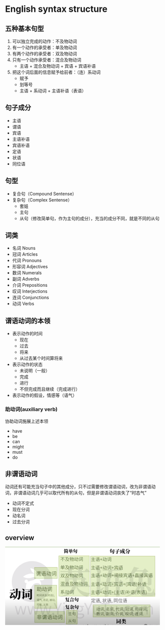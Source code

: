 # English syntax structure

## 五种基本句型

1. 可以独立完成的动作：不及物动词
2. 有一个动作的承受者：单及物动词
3. 有两个动作的承受者：双及物动词
4. 只有一个动作承受者：混合及物动词
   - 主语 + 混合及物动词 + 宾语 + 宾语补语
5. 把这个词后面的信息赋予给前者：（连）系动词
   - 赋予
   - 划等号
   - 主语 + 系动词 + 主语补语（表语）

## 句子成分

- 主语
- 谓语
- 宾语
- 主语补语
- 宾语补语
- 定语
- 状语
- 同位语

## 句型

- 复合句（Compound Sentense）
- 复杂句（Complex Sentense）
  - 套娃
  - 主句
  - 从句（修改简单句，作为主句的成分），充当的成分不同，就是不同的从句

## 词类

- 名词 Nouns
- 冠词 Articles
- 代词 Pronouns
- 形容词 Adjectives
- 数词 Numerals
- 副词 Adverbs
- 介词 Prepositions
- 叹词 Interjections
- 连词 Conjunctions
- 动词 Verbs

## 谓语动词的本领

- 表示动作的时间
  - 现在
  - 过去
  - 将来
  - 从过去某个时间算将来
- 表示动作的状态
  - 未说明（一般）
  - 完成
  - 进行
  - 不但完成而且继续（完成进行）
- 表示动作的假设，情感等（语气）

### 助动词(auxiliary verb)

协助动词施展上述本领

- have
- be
- can
- might
- must
- do

## 非谓语动词

动词还有可能充当句子中的其他成分，只不过需要修改谓语动词，改为非谓语动词，非谓语动词几乎可以取代所有的从句，但是非谓语动词丧失了“时态气”

- 动词不定式
- 现在分词
- 动名词
- 过去分词

## overview

![](./images/english_syntax_overview.png)
